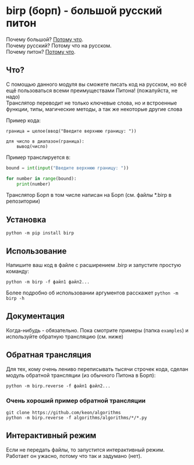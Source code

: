 # birp (борп) - большой русский питон

Почему большой? [Потому что](https://ru.wikipedia.org/wiki/%D0%91%D0%BE%D0%BB%D1%8C%D1%88%D0%BE%D0%B9_%D1%80%D1%83%D1%81%D1%81%D0%BA%D0%B8%D0%B9_%D0%BA%D0%BE%D1%82).    
Почему русский? Потому что на русском.    
Почему питон? [Потому что](https://ru.wikipedia.org/wiki/Python).    

## Что?

С помощью данного модуля вы сможете писать код на русском, но всё ещё пользоваться всеми преимуществами Питона! (пожалуйста, не надо)    
Транслятор переводит не только ключевые слова, но и встроенные функции, типы, магические методы, а так же некоторые другие слова 

Пример кода:
```
граница = целое(ввод("Введите верхнюю границу: "))

для число в диапазон(граница):
    вывод(число)
```

Пример транслируется в:

```python
bound = int(input("Введите верхнюю границу: "))

for number in range(bound):
    print(number)
```

Транслятор Борп в том числе написан на Борп (см. файлы \*.birp в репозитории)

## Установка

`python -m pip install birp`

## Использование

Напишите ваш код в файле с расширением .birp и запустите простую команду:

`python -m birp -f файл1 файл2...`

Более подробно об использовании аргументов расскажет `python -m birp -h`

## Документация

Когда-нибудь - обязательно. Пока смотрите примеры (папка `examples`) и используйте обратную трансляцию (см. ниже)

## Обратная трансляция
Для тех, кому очень лениво переписывать тысячи строчек кода, сделан модуль обратной трансляции (из обычного Питона в Борп):

`python -m birp.reverse -f файл1 файл2...`

### Очень хороший пример обратной трансляции

```
git clone https://github.com/keon/algorithms
python -m birp.reverse -f algorithms/algorithms/*/*.py
```

## Интерактивный режим

Если не передать файлы, то запустится интерактивный режим.    
Работает он ужасно, потому что так и задумано (нет).